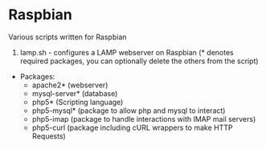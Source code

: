 Raspbian
========

Various scripts written for Raspbian

1. lamp.sh - configures a LAMP webserver on Raspbian (* denotes required packages, you can optionally delete the others from the script)
  - Packages:
    * apache2* (webserver)
    * mysql-server* (database)
    * php5* (Scripting language)
    * php5-mysql* (package to allow php and mysql to interact)
    * php5-imap (package to handle interactions with IMAP mail servers)
    * php5-curl (package including cURL wrappers to make HTTP Requests)

